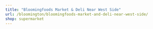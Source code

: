 ```yaml
---
title: "Bloomingfoods Market & Deli Near West Side"
url: /bloomington/bloomingfoods-market-and-deli-near-west-side/
shop: supermarket
---
```

